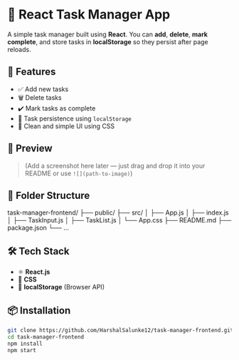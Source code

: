 # 📝 React Task Manager App

A simple task manager built using **React**. You can **add**, **delete**, **mark complete**, and store tasks in **localStorage** so they persist after page reloads.

## 🚀 Features

- ✅ Add new tasks  
- 🗑️ Delete tasks  
- ✔️ Mark tasks as complete  
- 💾 Task persistence using `localStorage`  
- 🎨 Clean and simple UI using CSS

## 📸 Preview

> (Add a screenshot here later — just drag and drop it into your README or use `![](path-to-image)`)

## 📂 Folder Structure

task-manager-frontend/
├── public/
├── src/
│ ├── App.js
│ ├── index.js
│ ├── TaskInput.js
│ ├── TaskList.js
│ └── App.css
├── README.md
├── package.json
└── ...

## 🛠️ Tech Stack

- ⚛️ **React.js**
- 🎨 **CSS**
- 💾 **localStorage** (Browser API)

## 📦 Installation

```bash
git clone https://github.com/HarshalSalunke12/task-manager-frontend.git
cd task-manager-frontend
npm install
npm start
